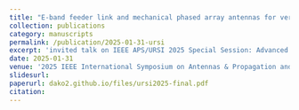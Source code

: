 ```yaml
---
title: "E-band feeder link and mechanical phased array antennas for very high-throughput LEO satellite ground terminals"
collection: publications
category: manuscripts
permalink: /publication/2025-01-31-ursi
excerpt: 'invited talk on IEEE APS/URSI 2025 Special Session: Advanced Phased Arrays in Ground Terminals and Ground Stations for Low Earth Orbit (LEO) Satellite Communication Systems'
date: 2025-01-31
venue: '2025 IEEE International Symposium on Antennas & Propagation and North American Radio Science Meeting 13-18 July 2025, Ottawa, Canada'
slidesurl: 
paperurl: dako2.github.io/files/ursi2025-final.pdf
citation:
---
```


